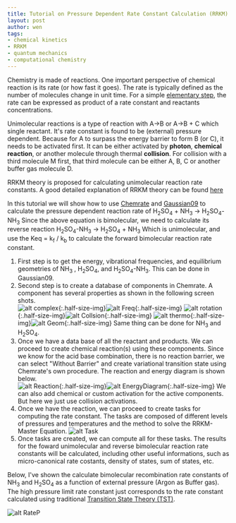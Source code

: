 ```yaml
---
title: Tutorial on Pressure Dependent Rate Constant Calculation (RRKM)
layout: post
author: wen
tags:
- chemical kinetics
- RRKM
- quantum mechanics
- computational chemistry
---
```


Chemistry is made of reactions. One important perspective of chemical reaction is its rate (or how fast it goes). The rate is typically defined as the number of molecules change in unit time. For a simple [elementary step](https://en.wikipedia.org/wiki/Elementary_reaction), the rate can be expressed as product of a rate constant and reactants concentrations.

Unimolecular reactions is a type of reaction with A->B or A->B + C which single reactant. It's rate constant is found to be (external) pressure dependent. Because for A to surpass the energy barrier to form B (or C), it needs to be activated first. It can be either activated by **photon**, **chemical reaction**, or another molecule through thermal **collision**. For collision with a third molecule M first, that third molecule can be either A, B, C or another buffer gas molecule D.

RRKM theory is proposed for calculating unimolecular reaction rate constants. A good detailed explanation of RRKM theory can be found [here](https://reactionmechanismgenerator.github.io/RMG-Py/theory/pdep/master_equation.html)

In this tutorial we will show how to use [Chemrate](https://kinetics.nist.gov/ChemRate/) and [Gaussian09](https://gaussian.com) to calculate the pressure dependent reaction rate of 
H<sub>2</sub>SO<sub>4</sub> + NH<sub>3</sub> -> H<sub>2</sub>SO<sub>4</sub>-NH<sub>3</sub>
Since the above equation is bimolecular, we need to calculate its reverse reaction
H<sub>2</sub>SO<sub>4</sub>-NH<sub>3</sub> -> H<sub>2</sub>SO<sub>4</sub> + NH<sub>3</sub>
Which is unimolecular, and use the Keq = k<sub>f</sub> / k<sub>b</sub> to calculate the forward bimolecular reaction rate constant.


1. First step is to get the energy, vibrational frequencies, and equilibrium geometries of NH<sub>3</sub> , H<sub>2</sub>SO<sub>4</sub>, and H<sub>2</sub>SO<sub>4</sub>-NH<sub>3</sub>. This can be done in Gaussian09.
2. Second step is to create a database of components in Chemrate. A component has several properties as shown in the following screen shots.                                                                                     
![alt complex](/assets/img/Complex.PNG){:.half-size-img}![alt Freq](/assets/img/Freq.PNG){:.half-size-img}
![alt rotation](/assets/img/Rotation.PNG){:.half-size-img}![alt Collsion](/assets/img/Collision.PNG){:.half-size-img}
![alt thermo](/assets/img/Thermo.PNG){:.half-size-img}![alt Geom](/assets/img/Geom.PNG){:.half-size-img}
Same thing can be done for NH<sub>3</sub> and H<sub>2</sub>SO<sub>4</sub>.
3. Once we have a data base of all the reactant and products. We can proceed to create chemical reaction(s) using these components. Since we know for the acid base combination, there is no reaction barrier, we can select "Without Barrier" and create variational transition state using Chemrate's own procedure. The reaction and energy diagram is shown below.                                                                
![alt Reaction](/assets/img/Reaction.PNG){:.half-size-img}![alt EnergyDiagram](/assets/img/EnergyDiagram.PNG){:.half-size-img}
We can also add chemical or custom activation for the active components. But here we just use collision activations.
4. Once we have the reaction, we can proceed to create tasks for computing the rate constant. The tasks are composed of different levels of pressures and temperatures and the method to solve the RRKM-Master Equation.
![alt Task](/assets/img/Tasks.PNG)
5. Once tasks are created, we can compute all for these tasks. The results for the foward unimolecular and reverse bimolecular reaction rate constants will be calculated, including other useful informations, such as micro-canonical rate costants, density of states, sum of states, etc.

Below, I've shown the calculate bimolecular recombination rate constants of NH<sub>3</sub> and H<sub>2</sub>SO<sub>4</sub> as a function of external pressure (Argon as Buffer gas). The high pressure limit rate constant just corresponds to the rate constant calculated using traditional [Transition State Theory (TST)](http://www.acmm.nl/molsim/han/2006/TSTAndQTSTAndTSLectures.pdf).

![alt RateP](/assets/img/RateP.PNG)